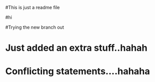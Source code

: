 #This is just a readme file

#hi


#Trying the new branch out
# Just added an extra stuff..hahah

# Conflicting statements....hahaha

